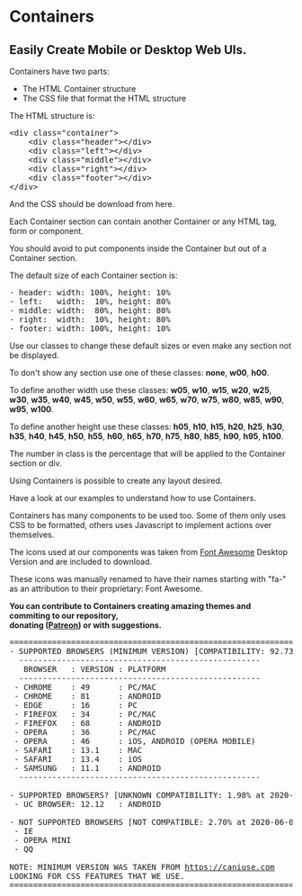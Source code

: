 # Containers
## Easily Create Mobile or Desktop Web UIs.

Containers have two parts:

- The HTML Container structure
- The CSS file that format the HTML structure

The HTML structure is:

<pre>
&lt;div class="container"&gt;
    &lt;div class="header"&gt;&lt;/div&gt;
    &lt;div class="left"&gt;&lt;/div&gt;
    &lt;div class="middle"&gt;&lt;/div&gt;
    &lt;div class="right"&gt;&lt;/div&gt;
    &lt;div class="footer"&gt;&lt;/div&gt;
&lt;/div&gt;
</pre>

And the CSS should be download from here.

Each Container section can contain another Container or any HTML tag, form or component.

You should avoid to put components inside the Container but out of a Container section.

The default size of each Container section is:

<pre>
- header: width: 100%, height: 10%
- left:   width:  10%, height: 80%
- middle: width:  80%, height: 80%
- right:  width:  10%, height: 80%
- footer: width: 100%, height: 10%
</pre>

Use our classes to change these default sizes or even make any section not be displayed.

To don't show any section use one of these classes: **none**, **w00**, **h00**.

To define another width use these classes:
**w05**, **w10**, **w15**, **w20**, **w25**, **w30**, **w35**, **w40**, **w45**, **w50**, 
**w55**, **w60**, **w65**, **w70**, **w75**, **w80**, **w85**, **w90**, **w95**, **w100**.

To define another height use these classes:
**h05**, **h10**, **h15**, **h20**, **h25**, **h30**, **h35**, **h40**, **h45**, **h50**, 
**h55**, **h60**, **h65**, **h70**, **h75**, **h80**, **h85**, **h90**, **h95**, **h100**.

The number in class is the percentage that will be applied to the Container section or div.

Using Containers is possible to create any layout desired.

Have a look at our examples to understand how to use Containers.

Containers has many components to be used too. Some of them only uses CSS to be formatted, others uses Javascript to implement actions over themselves.

The icons used at our components was taken from <a href="https://fontawesome.com/">Font Awesome</a> Desktop Version and are included to download.

These icons was manually renamed to have their names starting with "fa-" as an attribution to their proprietary: Font Awesome.

**You can contribute to Containers creating amazing themes and commiting to our repository, <br>
donating (<a href="https://www.patreon.com/reob">Patreon</a>) or with suggestions.**

<pre>
=====================================================================================================
- SUPPORTED BROWSERS (MINIMUM VERSION) [COMPATIBILITY: 92.73% OF GLOBAL USED BROWSERS at 2020-06-02]:
  ---------------------------------------------------
   BROWSER   : VERSION : PLATFORM
  ---------------------------------------------------
 - CHROME    : 49      : PC/MAC
 - CHROME    : 81      : ANDROID
 - EDGE      : 16      : PC
 - FIREFOX   : 34      : PC/MAC
 - FIREFOX   : 68      : ANDROID
 - OPERA     : 36      : PC/MAC
 - OPERA     : 46      : iOS, ANDROID (OPERA MOBILE)
 - SAFARI    : 13.1    : MAC
 - SAFARI    : 13.4    : iOS
 - SAMSUNG   : 11.1    : ANDROID
  ---------------------------------------------------

- SUPPORTED BROWSERS? [UNKNOWN COMPATIBILITY: 1.98% at 2020-06-02]:
 - UC BROWSER: 12.12   : ANDROID

- NOT SUPPORTED BROWSERS [NOT COMPATIBLE: 2.70% at 2020-06-02]:
 - IE
 - OPERA MINI
 - QQ

NOTE: MINIMUM VERSION WAS TAKEN FROM <a href="https://caniuse.com">https://caniuse.com</a>
LOOKING FOR CSS FEATURES THAT WE USE.
=====================================================================================================
</pre>
